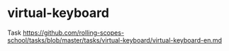 # virtual-keyboard
Task https://github.com/rolling-scopes-school/tasks/blob/master/tasks/virtual-keyboard/virtual-keyboard-en.md
